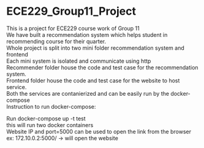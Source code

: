 # ECE229_Group11_Project<br>
This is a project for ECE229 course work of Group 11<br>
We have built a recommendation system which helps student in recommending course for their quarter.<br>
Whole project is split into two mini folder recommendation system and frontend<br>
Each mini system is isolated and communicate using http<br>
Recommender folder house the code and test case for the recommendation system.<br>
Frontend folder house the code and test case for the website to host service.<br>
Both the services are contanierized and can be easily run by the docker-compose<br>
Instruction to run docker-compose:<br>

Run docker-compose up -t test <br>
this will run two docker containers<br>
Website IP and port=5000 can be used to open the link from the browser<br>
ex: 172.10.0.2:5000/ -> will open the website<br>

